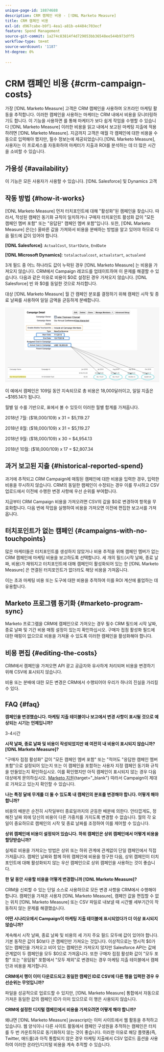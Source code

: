 ```yaml
---
unique-page-id: 18874688
description: CRM 캠페인 비용 - [!DNL Marketo Measure]
title: CRM 캠페인 비용
exl-id: d967cabe-b9f1-4ea1-a81b-e4484c703ecf
feature: Spend Management
source-git-commit: 1a274c83814f4d729053bb36548ee544b973dff5
workflow-type: tm+mt
source-wordcount: '1187'
ht-degree: 0%

---
```


# CRM 캠페인 비용 {#crm-campaign-costs}

가장 [!DNL Marketo Measure] 고객은 CRM 캠페인을 사용하여 오프라인 마케팅 활동을 추적합니다. 이러한 캠페인을 사용하는 마케터는 CRM 내에서 비용을 모니터링하기도 합니다. 이 기능을 사용하면 를 통해 마케터가 보다 쉽게 작업을 수행할 수 있습니다 [!DNL Marketo Measure] 이러한 비용을 읽고 내에서 보고된 마케팅 지출에 적용하려면 [!DNL Marketo Measure]. 지금까지 고객은 매월 각 캠페인에 대한 비용을 수동으로 입력해야 했지만, 필수 정보는에 제공되었습니다.[!DNL Marketo Measure], 사용자는 이 프로세스를 자동화하여 마케터가 지출과 ROI를 분석하는 데 더 많은 시간을 소비할 수 있습니다.

## 가용성 {#availability}

이 기능은 모든 사용자가 사용할 수 있습니다. [!DNL Salesforce] 및 Dynamics 고객

## 작동 방법 {#how-it-works}

[!DNL Marketo Measure] 먼저 터치포인트에 대해 &quot;활성화&quot;된 캠페인을 찾습니다. 따라서, 작성된 캠페인 동기화 규칙이 일치하거나 구매자 터치포인트 활성화 값이 &quot;모든 캠페인 멤버 포함&quot; 또는 &quot;응답된&quot; 캠페인 멤버 포함&quot;입니다. 또한, [!DNL Marketo Measure] 은(는) 올바른 값을 가져와서 비용을 분배하는 방법을 알고 있어야 하므로 다음 필드에 값이 있어야 합니다.

**[!DNL Salesforce]**: `ActualCost`, `StartDate`, `EndDate`

**[!DNL Microsoft Dynamics]**: `totalactualcost`, `actualstart`, `actualend`

3개 필드 중 어느 하나라도 값이 누락된 경우 [!DNL Marketo Measure] 는 비용을 가져오지 않습니다. CRM에서 Campaign 레코드를 업데이트하여 이 문제를 해결할 수 있습니다. 다음과 같은 이유로 비용이 $0로 설정된 경우 가져오지 않습니다. [!DNL Salesforce] 빈 와 $0를 동일한 것으로 처리합니다.

대상 [!DNL Marketo Measure] 월 간 캠페인 분포를 결정하기 위해 캠페인 시작 및 종료 날짜를 사용하여 일일 금액을 균등하게 분배합니다.

![](assets/1.jpg)

이 예에서 캠페인은 109일 동안 지속되므로 총 비용은 18,000달러이고, 일일 지출은 ~$165.14가 됩니다.

월별 일 수를 기반으로, 표에서 볼 수 있듯이 이러한 월별 합계를 가져옵니다.

2018년 7월: ($18,000/109) x 31 = $5,119.27

2018년 8월: ($18,000/109) x 31 = $5,119.27

2018년 9월: ($18,000/109) x 30 = $4,954.13

2018년 10월: ($18,000/109) x 17 = $2,807.34

## 과거 보고된 지출 {#historical-reported-spend}

과거에 추적되고 CRM Campaign에 매핑된 캠페인에 대한 비용을 입력한 경우, 입력한 비용을 무시하지 않습니다. CRM의 동일한 캠페인이 수정되는 경우 이를 무시하고 CSV 업로드에서 이전에 수행한 변경 사항에 우선 순위를 부여합니다.

지금부터 CRM Campaign 비용을 가져오려면 CSV의 값을 $0로 변경하여 항목을 무효화합니다. 다음 번에 작업을 실행하여 비용을 가져오면 이전에 편집한 보고서를 가져옵니다.

## 터치포인트가 없는 캠페인 {#campaigns-with-no-touchpoints}

많은 마케터들은 터치포인트를 생성하지 않았거나 비용 추적을 위해 캠페인 멤버가 없는 CRM 캠페인에 마케팅 비용을 보고하도록 선택합니다. 세 개의 필드(시작 날짜, 종료 날짜, 비용)가 채워지고 터치포인트에 대해 캠페인이 활성화되어 있는 한 [!DNL Marketo Measure] 은 연결된 터치포인트가 없더라도 해당 비용을 가져옵니다.

이는 초과 마케팅 비용 또는 도구에 대한 비용을 추적하여 이를 ROI 계산에 롤업하는 데 유용합니다.

## Marketo 프로그램 동기화 {#marketo-program-sync}

Marketo 프로그램을 CRM에 캠페인으로 가져오는 경우 필수 CRM 필드에 시작 날짜, 종료 날짜 및 기간 비용 매핑 설정이 있는지 확인하십시오. 구매자 접점 활성화 필드에 대한 매핑이 없으므로 비용을 가져올 수 있도록 이러한 캠페인을 활성화해야 합니다.

## 비용 편집 {#editing-the-costs}

CRM에서 캠페인을 가져오면 API 광고 공급자와 유사하게 처리되며 비용을 변경하기 위해 CSV에 표시되지 않습니다.

비용 또는 분배에 대한 모든 변경은 CRM에서 수행되어야 우리가 하나의 진실을 가리킬 수 있다.

## FAQ {#faq}

**캠페인을 변경했습니다. 마케팅 지출 테이블이나 보고에서 변경 사항이 표시될 것으로 예상되는 시기는 언제입니까?**

3-4시간

**시작 날짜, 종료 날짜 및 비용이 작성되었지만 왜 여전히 내 비용이 표시되지 않습니까? [!DNL Marketo Measure]?**

&quot;구매자 접점 활성화&quot; 값이 &quot;모든 캠페인 멤버 포함&quot; 또는 &quot;적어도 &quot;응답한 캠페인 멤버 포함&quot;으로 설정되어 있는지 또는 이 캠페인을 포함하는 사용자 지정 캠페인 동기화 규칙을 만들었는지 확인하십시오. 이를 확인했지만 아직 캠페인이 표시되지 않는 경우 다음 대상에게 문의하십시오. [Marketo 지원](https://nation.marketo.com/t5/support/ct-p/Support){target="_blank"} 따라서 Campaign이 제대로 가져오고 있는지 확인할 수 있습니다.

**나는 특정 달에 무게를 더 둘 수 있도록 내 캠페인의 분포를 변경해야 합니다. 어떻게 해야 합니까?**

비용의 배분은 순전히 시작일부터 종료일까지의 균등한 배분에 의한다. 안타깝게도, 정해진 날짜 외에 당신의 비용이 다른 가중치를 가지도록 변경할 수 없습니다. 월의 각 요일이 중요하므로 캠페인의 시작 및 종료 날짜를 조정하여 이를 제어할 수 있습니다.

**상위 캠페인에 비용이 설정되어 있습니다. 하위 캠페인은 상위 캠페인에서 어떻게 비용을 할당받습니까?**

실제로 비용을 가져오는 방법은 상위 또는 하위 관계에 관계없이 단일 캠페인에서 직접 가져옵니다. 캠페인 날짜와 함께 하위 캠페인에 비용을 청구한 다음, 상위 캠페인이 터치포인트에 대해 활성화되지 않는 우산 캠페인으로 상위 캠페인을 사용하는 것이 좋습니다.

**한 달 동안 사용할 비용을 어떻게 변경합니까 [!DNL Marketo Measure]?**

CRM을 신뢰할 수 있는 단일 소스로 사용하므로 모든 변경 사항을 CRM에서 수행해야 합니다. 캠페인을 가져온 사용자 [!DNL Marketo Measure], 캠페인 값을 편집할 수 없는 위치 [!DNL Marketo Measure] 또는 CSV 파일로 내보낼 때 시간별 세부기간이 작동하지 않는 문제를 해결했습니다.

**어떤 시나리오에서 Campaign이 마케팅 지출 테이블에 표시되었다가 더 이상 표시되지 않습니까?**

계속해서 시작 날짜, 종료 날짜 및 비용의 세 가지 주요 필드 모두에 값이 있어야 합니다. 기본 동작은 값이 $0보다 큰 캠페인만 가져오는 것입니다. 이상적으로는 명시적 $0가 있는 캠페인을 가져오고 비어 있는 캠페인은 가져오지 않지만 Salesforce API는 값에 관계없이 두 캠페인을 모두 $0으로 가져옵니다. 또한 구매자 접점 활성화 값이 &quot;모두 포함&quot; 또는 &quot;응답됨&quot; 포함에서 &quot;모두 제외&quot;로 변경되는 경우 마케팅 지출 테이블에서 캠페인과 비용을 제거합니다.

**CRM에서 행이 이미 다운로드되고 동일한 캠페인 ID로 CSV에 다른 행을 입력한 경우 우선순위는 무엇입니까?**

파일을 성공적으로 업로드할 수 있지만, [!DNL Marketo Measure] 통합에서 자동으로 가져온 동일한 값의 캠페인 ID가 이미 있으므로 이 행은 사용되지 않습니다.

**CRM에 설정한 디지털 캠페인에서 비용을 가져오려면 어떻게 해야 합니까?**

왜냐면 [!DNL Marketo Measure] javascript는 이미 사이트에서 웹 활동을 추적하고 있습니다. 웹 양식이나 다른 사이트 활동에서 캠페인 구성원을 추적하는 캠페인은 터치를 두 번 카운트하므로 동기화하지 않는 것이 좋습니다. 이러한 이유로 해당 플랫폼(즉, Twitter, 애드롤)과 아직 통합되지 않은 경우 마케팅 지출에서 CSV 업로드 옵션을 사용하여 이러한 온라인/디지털 비용을 계속 추적할 수 있습니다.
